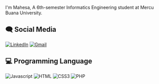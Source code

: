 I'm Mahesa, A 6th-semester Informatics Engineering student at Mercu Buana University. 

## 🗨️ Social Media
[<img alt="LinkedIn" src="https://img.shields.io/badge/LinkedIn-%230E76A8.svg?&style=for-the-badge&logo=LinkedIn&logoColor=white" />](https://www.linkedin.com/in/mahesa-haryo-pamungkas-7850b7347/)
[<img alt="Gmail" src="https://img.shields.io/badge/Gmail-D14836?style=for-the-badge&logo=gmail&logoColor=white" />](mailto:mahesahp05@gmail.com)

## 💻 Programming Language
![Javascript](https://img.shields.io/badge/Javascript-F0DB4F?style=for-the-badge&labelColor=black&logo=javascript&logoColor=F0DB4F)
![HTML](https://img.shields.io/badge/HTML5-E34F26?style=for-the-badge&logo=html5&logoColor=white)
![CSS3](https://img.shields.io/badge/CSS3-1572B6?style=for-the-badge&logo=css3&logoColor=white)
![PHP](https://img.shields.io/badge/PHP-777BB4?style=for-the-badge&logo=php&logoColor=white)

<br/>
